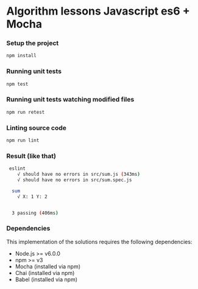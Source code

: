 # Algorithm lessons Javascript es6 + Mocha

### Setup the project
```bash
npm install
```

### Running unit tests
```bash
npm test
```

### Running unit tests watching modified files
```bash
npm run retest
```

### Linting source code
```bash
npm run lint
```

### Result (like that)
```bash
 eslint
    √ should have no errors in src/sum.js (343ms)
    √ should have no errors in src/sum.spec.js

  sum
    √ X: 1 Y: 2


  3 passing (406ms)
```


### Dependencies
This implementation of the solutions requires the following dependencies:

- Node.js >= v6.0.0
- npm >= v3
- Mocha (installed via npm)
- Chai (installed via npm)
- Babel (installed via npm)
